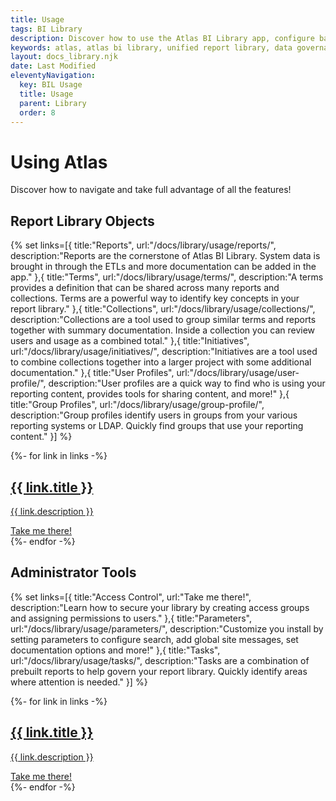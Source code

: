 ```yaml
---
title: Usage
tags: BI Library
description: Discover how to use the Atlas BI Library app, configure basic settings, add report documentation and more!
keywords: atlas, atlas bi library, unified report library, data governance, database, using atlas, usage guide
layout: docs_library.njk
date: Last Modified
eleventyNavigation:
  key: BIL Usage
  title: Usage
  parent: Library
  order: 8
---
```


# Using Atlas

<p class="mt-6 text-lg text-slate-600 max-w-3xl mx-auto dark:text-slate-400">Discover how to navigate and take full advantage of all the features!</p>

## Report Library Objects

{% set links=[{
  title:"Reports",
  url:"/docs/library/usage/reports/",
  description:"Reports are the cornerstone of Atlas BI Library. System data is brought in through the ETLs and more documentation can be added in the app."
},{
  title:"Terms",
  url:"/docs/library/usage/terms/",
  description:"A terms provides a definition that can be shared across many reports and collections. Terms are a powerful way to identify key concepts in your report library."
},{
  title:"Collections",
  url:"/docs/library/usage/collections/",
  description:"Collections are a tool used to group similar terms and reports together with summary documentation. Inside a collection you can review users and usage as a combined total."
},{
  title:"Initiatives",
  url:"/docs/library/usage/initiatives/",
  description:"Initiatives are a tool used to combine collections together into a larger project with some additional documentation."
},{
  title:"User Profiles",
  url:"/docs/library/usage/user-profile/",
  description:"User profiles are a quick way to find who is using your reporting content, provides tools for sharing content, and more!"
},{
  title:"Group Profiles",
  url:"/docs/library/usage/group-profile/",
  description:"Group profiles identify users in groups from your various reporting systems or LDAP. Quickly find groups that use your reporting content."
}] %}

<div class="grid md:grid-cols-2 gap-4 ">
  {%- for link in links -%}
       <a href="{{ link.url }}" class="group animate-fade text-center border rounded-lg shadow p-5 space-y-3 transition-colors hover:border-sky-400 hover:shadow-sky-400 no-underline">
         <h2 class="text-2xl font-medium transition-colors m-0 text-slate-600 group-hover:text-slate-900 ">{{ link.title }}</h2>
         <p class="prose text-slate-600 group-hover:text-slate-900">{{ link.description }}</p>
         <div class="no-underline text-sky-600" >Take me there!</div>
      </a>
    {%- endfor -%}
</div>

## Administrator Tools

{% set links=[{
  title:"Access Control",
  url:"Take me there!",
  description:"Learn how to secure your library by creating access groups and assigning permissions to users."
},{
  title:"Parameters",
  url:"/docs/library/usage/parameters/",
  description:"Customize you install by setting parameters to configure search, add global site messages, set documentation options and more!"
},{
  title:"Tasks",
  url:"/docs/library/usage/tasks/",
  description:"Tasks are a combination of prebuilt reports to help govern your report library. Quickly identify areas where attention is needed."
}] %}

<div class="grid md:grid-cols-2 gap-4 ">
  {%- for link in links -%}
       <a href="{{ link.url }}" class="group animate-fade text-center border rounded-lg shadow p-5 space-y-3 transition-colors hover:border-sky-400 hover:shadow-sky-400 no-underline">
         <h2 class="text-2xl font-medium transition-colors m-0 text-slate-600 group-hover:text-slate-900 ">{{ link.title }}</h2>
         <p class="prose text-slate-600 group-hover:text-slate-900">{{ link.description }}</p>
         <div class="no-underline text-sky-600" >Take me there!</div>
      </a>
    {%- endfor -%}
</div>
